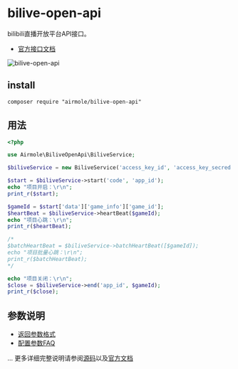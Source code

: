 # bilive-open-api

bilibili直播开放平台API接口。

- [官方接口文档](https://open-live.bilibili.com/document/doc&tool/auth.html)

![bilive-open-api](https://socialify.git.ci/Airmole/bilive-open-api/image?font=Raleway&forks=1&issues=1&language=1&name=1&owner=1&pattern=Floating%20Cogs&pulls=1&stargazers=1&theme=Auto)

## install

```shell
composer require "airmole/bilive-open-api"
```

## 用法

```php
<?php

use Airmole\BiliveOpenApi\BiliveService;

$biliveService = new BiliveService('access_key_id', 'access_key_secred');

$start = $biliveService->start('code', 'app_id');
echo "项目开启：\r\n";
print_r($start);

$gameId = $start['data']['game_info']['game_id'];
$heartBeat = $biliveService->heartBeat($gameId);
echo "项目心跳：\r\n";
print_r($heartBeat);

/*
$batchHeartBeat = $biliveService->batchHeartBeat([$gameId]);
echo "项目批量心跳：\r\n";
print_r($batchHeartBeat);
*/

echo "项目关闭：\r\n";
$close = $biliveService->end('app_id', $gameId);
print_r($close);
```

## 参数说明

- [返回参数格式](https://open-live.bilibili.com/document/doc&tool/api/interactPlay.html#%E9%A1%B9%E7%9B%AE%E5%BC%80%E5%90%AF)
- [配置参数FAQ](https://open-live.bilibili.com/document/Q&A.html#%E5%BC%80%E5%8F%91%E7%9B%B8%E5%85%B3%E9%97%AE%E9%A2%98)

... 更多详细完整说明请参阅[源码](src/)以及[官方文档](https://open-live.bilibili.com/document/quickStart.html)


